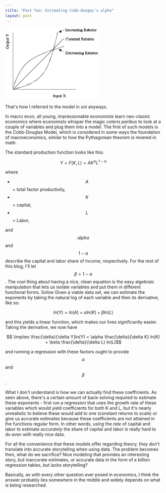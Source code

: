 ```yaml
---
title: "Post Two: Estimating Cobb-Dougey's alpha" 
layout: post
---
```


<img src="\assets\Blog_02.gif">

That's how I referred to the model in uni anyways. 

In macro econ, all young, impressionable economists learn neo-classic economics where economists whisper the magic
*ceteris paribus* to look at a couple of variables and plug them into a model. The first of such models is 
the Cobb-Douglas Model, which is considered in some ways the foundation of macroeconomics, similar to how the Pythagorean theorem is revered in math. 

The standard production function looks like this: 

$$ Y = F(K,L) = AK^{\alpha}L^{1-\alpha} $$

where 
- $$A$$ = total factor productivity,
- $$K$$ = capital,
- $$L$$ = Labor,

and $$alpha$$ and $$1-\alpha$$ describe the capital and labor share of income, respectively. For the rest of this blog, I'll let $$\beta = 1 - \alpha$$. The cool thing about having a nice, clean equation is 
the easy algebraic manipulation that lets us isolate variables and put them in different functional forms. Solow Given a viable data set, we can estimate the exponents by taking the natural log of each variable and
then its derivative, like so: 

$$ ln(Y) = ln(A) + \alpha ln(K) + \beta ln(L) $$

and this yields a linear function, which makes our lives significantly easier. Taking the derivative, we now have

$$ \implies \frac{\delta}{\delta Y}ln(Y) =  \alpha \frac{\delta}{\delta K} ln(K) + \beta \frac{\delta}{\delta L} ln(L)$$

and running a regression with these factors ought to provide $$\alpha$$ and $$\beta$$. 

What I don't understand is how we can actually find these coefficients. As seen above, there's a certain amount of back-solving required to estimate these exponents - first run a regression that uses the growth rate of these variables which would yield coefficients for both K and L, but it's nearly unrealistic to believe these would add to one (constant returns to scale) or give us accurate estimates because these coefficients are not attained in the functions regular form. In other words, using the *rate* of capital and labor to estimate *accurately* the share of capital and labor is really hard to do even with really nice data. 

For all the convenience that these models offer regarding theory, they don't translate into accurate storytelling when using data. The problem becomes then, what do we sacrifice? Nice modeling that provides an interesting story, but inaccurate estimates, or accurate data in the form of a billion regression tables, but lacks storytelling? 

Basically, as with every other question ever posed in economics, I think the answer probably lies somewhere in the middle and widely depends on what is being researched.
